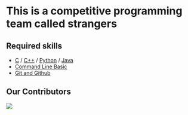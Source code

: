 # This is a competitive programming team called strangers

## Required skills
- [C](https://youtube.com/playlist?list=PLgH5QX0i9K3pCMBZcul1fta6UivHDbXvz) / [C++](https://youtube.com/playlist?list=PLgH5QX0i9K3q0ZKeXtF--CZ0PdH1sSbYL) / [Python](https://youtube.com/playlist?list=PLgH5QX0i9K3rz5XqMsTk41_j15_6682BN) / [Java](https://youtube.com/playlist?list=PLgH5QX0i9K3oAZUB2QXR-dZac0c9HNyRa)
- [Command Line Basic](https://youtube.com/playlist?list=PLCWi-JUKQh2-YQ6U_dqQix3s00tIkgeKJ)
- [Git and Github](https://youtu.be/oe21Nlq8GS4)

## Our Contributors
<a href="https://github.com/strangers-bd/strangers/graphs/contributors">
  <img src="https://contrib.rocks/image?repo=strangers-bd/strangers" />
</a>
